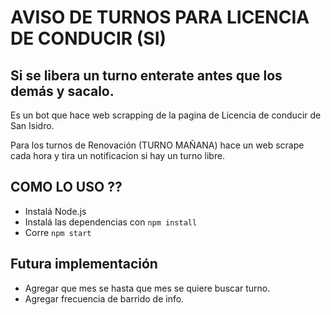 # AVISO DE TURNOS PARA LICENCIA DE CONDUCIR (SI)
## Si se libera un turno enterate antes que los demás y sacalo.

Es un bot que hace web scrapping de la pagina de Licencia de conducir de San Isidro.

Para los turnos de Renovación (TURNO MAÑANA) hace un web scrape cada hora y tira un notificacion si hay un turno libre.

## COMO LO USO ??
- Instalá Node.js
- Instalá las dependencias con ```npm install```
- Corre ```npm start```

## Futura implementación

- Agregar que mes se hasta que mes se quiere buscar turno.
- Agregar frecuencia de barrido de info.
